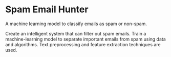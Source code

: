 # Spam Email Hunter
A machine learning model to classify emails as spam or non-spam.

Create an intelligent system that can filter out spam emails. 
Train a machine-learning model to separate important emails from spam using data and algorithms. 
Text preprocessing and feature extraction techniques are used.
